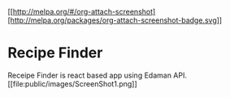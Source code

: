 [[http://melpa.org/#/org-attach-screenshot][http://melpa.org/packages/org-attach-screenshot-badge.svg]]

# Recipe Finder
Receipe Finder is react based app using Edaman API. 
[[file:public/images/ScreenShot1.png]]